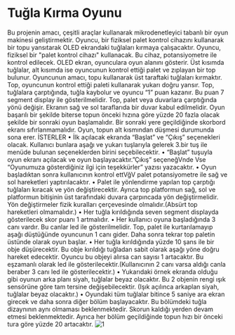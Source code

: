 # Tuğla Kırma Oyunu

Bu projenin amacı, çeşitli araçlar kullanarak mikrodenetleyici tabanlı bir oyun makinesi
geliştirmektir.
Oyuncu, bir fiziksel palet kontrol cihazını kullanarak bir topu yansıtarak OLED
ekrandaki tuğlaları kırmaya çalışacaktır. Oyuncu, fiziksel bir "palet kontrol cihazı" kullanacak.
Bu cihaz, potansiyometre ile kontrol edilecek. OLED ekran, oyunculara oyun alanını gösterir.
Üst kısımda tuğlalar, alt kısımda ise oyuncunun kontrol ettiği palet ve zıplayan bir top bulunur.
Oyuncunun amacı, topu kullanarak üst taraftaki tuğlaları kırmaktır. Top, oyuncunun kontrol
ettiği paleti kullanarak yukarı doğru yansır. Top, tuğlalara çarptığında, tuğla kaybolur ve
oyuncu “1” puan kazanır. Bu puan 7 segment display ile gösterilmelidir. Top, palet veya
duvarlara çarptığında yönü değişir. Ekranın sağ ve sol taraflarıda bir duvar kabul edilmelidir.
Oyun başarılı bir şekilde biterse topun önceki hızına göre yüzde 20 fazla olacak şekilde bir
sonraki oyun başlamalıdır. Bir sonraki yere geçildiğinde skorbord ekranı sıfırlanmamalıdır.
Oyun, topun alt kısmından düşmesi durumunda sona erer. 
İSTERLER
• İlk açılacak ekranda “Başlat” ve “Çıkış” seçenekleri olacak. Kullanıcı bunlara aşağı ve
yukarı tuşlarıyla gelerek 3.bir tuş ile menüde bulunan seçeneklerden birini
seçebilecektir.
• “Başlat” tuşuyla oyun ekranı açılacak ve oyun başlayacaktır.”Çıkış” seçeneğVnde Vse
“Oyunumuza gösterdiğiniz ilgi için teşekkürler” yazısı yazacaktır.
• Oyun başladıktan sonra kullanıcının kontrol ettVğV palet potansiyometre ile sağ ve sol
hareketleri yaptırılacaktır.
• Palet ile yönlendirme yapılan top çarptığı tuğlaları kıracak ve yön değiştirecektir. Ayrıca
top platformun sağ, sol ve platformun bitişinin üst tarafındaki duvara çarpıncada yön
değiştirmelidir. Yön değiştirmeler fizik kuralları çerçevesinde olmalıdır.(Absürt top
hareketleri olmamalıdır.)
• Her tuğla kırıldığında seven segment displayda gösterilecek skor puanı 1 artmalıdır.
• Her kullanıcı oyuna başladığında 3 canı vardır. Bu canlar led ile gösterilmelidir. Top,
palet ile kurtarılamayıp aşağı düştüğünde oyuncunun 1 canı gider. Daha sonra tekrar
top paletin üstünde olarak oyun başlar.
• Her tuğla kırıldığında yüzde 10 şans ile bir obje düşürecektir. Bu obje kırıldığı tuğladan
sabit olarak aşağı yöne doğru hareket edecektir. Oyuncu bu objeyi alırsa can sayısı 1
artacaktır. Bu eşzamanlı olarak led ile gösterilecektir.(Kullanıcının 2 canı varsa aldığı
canla beraber 3 canı led ile gösterilecektir.)
• Yukarıdaki örnek ekranda olduğu gibi oyunun arka planı siyah, tuğlalar beyaz olacaktır.
Bu 2 objenin rengi ışık sensörüne göre tam tersine değişebilecektir. (Işık açılınca
arkaplan siyah, tuğlalar beyaz olacaktır.)
• Oyundaki tüm tuğlalar bitince 5 saniye ara ekran girecek ve daha sonra diğer bölüm
başlayacaktır. Bu bölümdeki tuğla dizaynının aynı olmaması beklenmektedir. Skorun
kaldığı yerden devam etmesi beklenmektedir. Ayrıca her bölüm geçildiğinde topun hızı
bir önceki tura göre yüzde 20 artacaktır.
![1](https://github.com/senolkms/arduino_brick_breaker_game/assets/80278755/e8d09285-3a58-4a26-a8c1-06aa8b3541b8)
